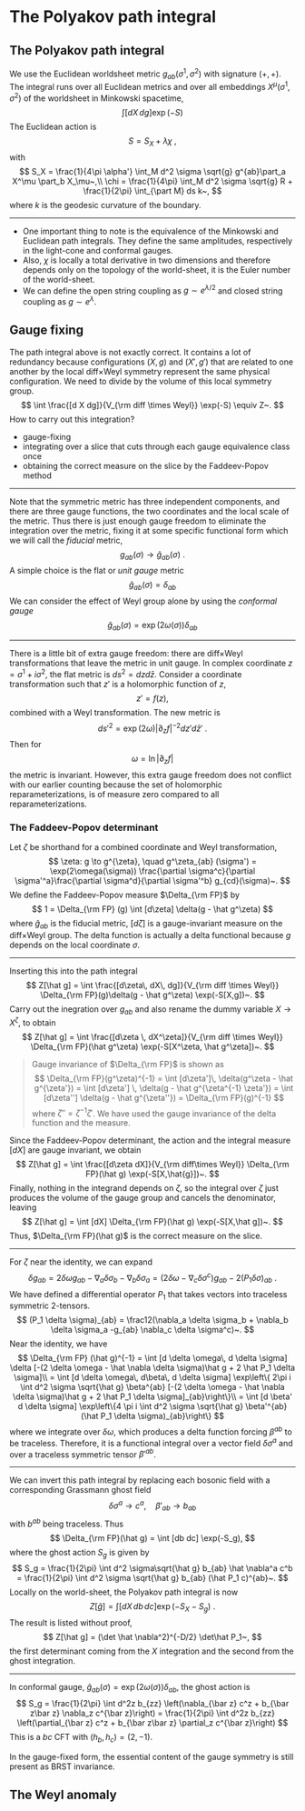 # The Polyakov path integral

## The Polyakov path integral

We use the Euclidean worldsheet metric $g_{ab}(\sigma^1, \sigma^2)$ with signature $(+,+)$. The integral runs over all Euclidean metrics and over all embeddings $X^\mu(\sigma^1, \sigma^2)$ of the worldsheet in Minkowski spacetime,
$$
\int [d X \, dg] \exp(-S)
$$
The Euclidean action is 
$$
S = S_X + \lambda \chi~,
$$
with
$$
S_X = \frac{1}{4\pi \alpha'} \int_M d^2 \sigma \sqrt{g} g^{ab}\part_a X^\mu \part_b X_\mu~,\\
\chi = \frac{1}{4\pi} \int_M d^2 \sigma \sqrt{g} R + \frac{1}{2\pi} \int_{\part M} ds k~,
$$
where $k$ is the geodesic curvature of the boundary.

---

- One important thing to note is the equivalence of the Minkowski and Euclidean path integrals. They define the same amplitudes, respectively in the light-cone and conformal gauges. 
- Also, $\chi$ is locally a total derivative in two dimensions and therefore depends only on the topology of the world-sheet, it is the Euler number of the world-sheet.
- We can define the open string coupling as $g \sim e^{\lambda/2}$ and closed string coupling as $g \sim e^{\lambda}$.

## Gauge fixing

The path integral above is not exactly correct. It contains a lot of redundancy because configurations $(X, g)$ and $(X', g')$ that are related to one another by the local diff$\times$Weyl symmetry represent the same physical configuration. We need to divide by the volume of this local symmetry group.
$$
\int \frac{[d X dg]}{V_{\rm diff \times Weyl}} \exp(-S) \equiv Z~.
$$
How to carry out this integration?

- gauge-fixing
- integrating over a slice that cuts through each gauge equivalence class once
- obtaining the correct measure on the slice by the Faddeev-Popov method

---

Note that the symmetric metric has three independent components, and there are three gauge functions, the two coordinates and the local scale of the metric. Thus there is just enough gauge freedom to eliminate the integration over the metric, fixing it at some specific functional form which we will call the _fiducial_ metric,
$$
g_{ab} (\sigma) \to \hat g_{ab} (\sigma)~.
$$
A simple choice is the flat or _unit gauge_ metric
$$
\hat g_{ab} (\sigma) = \delta_{ab}
$$
We can consider the effect of Weyl group alone by using the _conformal gauge_
$$
\hat g_{ab}(\sigma) = \exp(2\omega(\sigma)) \delta_{ab}
$$

---

There is a little bit of extra gauge freedom: there are diff$\times$Weyl transformations that leave the metric in unit gauge. In complex coordinate $z = \sigma^1 + i \sigma^2$, the flat metric is $ds^2 = dz d\bar z$. Consider a coordinate transformation such that $z'$ is a holomorphic function of $z$,
$$
z' = f(z),
$$
combined with a Weyl transformation. The new metric is
$$
ds'^2 = \exp(2\omega) |\partial_z f|^{-2} dz' d\bar z'~.
$$
Then for
$$
\omega = \ln|\partial_z f|
$$
the metric is invariant. However, this extra gauge freedom does not conflict with our earlier counting because the set of holomorphic reparameterizations, is of measure zero compared to all reparameterizations.

### The Faddeev-Popov determinant

Let $\zeta$ be shorthand for a combined coordinate and Weyl transformation,
$$
\zeta: g \to g^{\zeta}, \quad g^\zeta_{ab} (\sigma') = \exp(2\omega(\sigma)) \frac{\partial \sigma^c}{\partial \sigma'^a}\frac{\partial \sigma^d}{\partial \sigma'^b} g_{cd}(\sigma)~.
$$
We define the Faddeev-Popov measure $\Delta_{\rm FP}$ by
$$
1 = \Delta_{\rm FP} (g) \int [d\zeta] \delta(g - \hat g^\zeta)
$$
where $\hat g_{ab}$ is the fiducial metric, $[d\zeta]$ is a gauge-invariant measure on the diff$\times$Weyl group. The delta function is actually a delta functional because $g$ depends on the local coordinate $\sigma$.

---

Inserting this into the path integral
$$
Z[\hat g] = \int \frac{[d\zeta\, dX\, dg]}{V_{\rm diff \times Weyl}} \Delta_{\rm FP}(g)\delta(g - \hat g^\zeta) \exp(-S[X,g])~.
$$
Carry out the inegration over $g_{ab}$ and also rename the dummy variable $X \to X^\zeta$, to obtain
$$
Z[\hat g] = \int \frac{[d\zeta \, dX^\zeta]}{V_{\rm diff \times Weyl}} \Delta_{\rm FP}(\hat g^\zeta) \exp(-S[X^\zeta, \hat g^\zeta])~.
$$

> Gauge invariance of $\Delta_{\rm FP}$ is shown as
> $$
> \Delta_{\rm FP}(g^\zeta)^{-1} = \int [d\zeta']\, \delta(g^\zeta - \hat g^{\zeta'}) = \int [d\zeta'] \, \delta(g - \hat g^{\zeta^{-1} \zeta'}) = \int [d\zeta''] \delta(g - \hat g^{\zeta''}) = \Delta_{\rm FP}(g)^{-1}
> $$
> where $\zeta'' = \zeta^{-1} \zeta'$. We have used the gauge invariance of the delta function and the measure.

Since the Faddeev-Popov determinant, the action and the integral measure $[dX]$ are gauge invariant, we obtain
$$
Z[\hat g] = \int \frac{[d\zeta dX]}{V_{\rm diff\times Weyl}} \Delta_{\rm FP}(\hat g) \exp(-S[X,\hat{g}])~.
$$
Finally, nothing in the integrand depends on $\zeta$, so the integral over $\zeta$ just produces the volume of the gauge group and cancels the denominator, leaving
$$
Z[\hat g] = \int [dX] \Delta_{\rm FP}(\hat g) \exp(-S[X,\hat g])~.
$$
Thus, $\Delta_{\rm FP}(\hat g)$ is the correct measure on the slice.

---

For $\zeta$ near the identity, we can expand
$$
\delta g_{ab} = 2 \delta \omega g_{ab} - \nabla_a \delta \sigma_b - \nabla_b \delta \sigma_a
= (2 \delta \omega - \nabla_c \delta \sigma^c) g_{ab} - 2(P_1 \delta \sigma)_{ab}~.
$$
We have defined a differential operator $P_1$ that takes vectors into traceless symmetric 2-tensors.
$$
(P_1 \delta \sigma)_{ab} = \frac12(\nabla_a \delta \sigma_b + \nabla_b \delta \sigma_a -g_{ab} \nabla_c \delta \sigma^c)~.
$$
Near the identity, we have
$$
\Delta_{\rm FP} (\hat g)^{-1} = \int [d \delta \omega\, d \delta \sigma] \delta [-(2 \delta \omega - \hat \nabla \delta \sigma)\hat g + 2 \hat P_1 \delta \sigma]\\
= \int [d \delta \omega\, d\beta\, d \delta \sigma] \exp\left\{ 2\pi i \int d^2 \sigma \sqrt{\hat g} \beta^{ab} [-(2 \delta \omega - \hat \nabla \delta \sigma)\hat g + 2 \hat P_1 \delta \sigma]_{ab}\right\}\\
= \int [d \beta' d \delta \sigma] \exp\left\{4 \pi i \int d^2 \sigma \sqrt{\hat g} \beta'^{ab}(\hat P_1 \delta \sigma)_{ab}\right\}
$$
where we integrate over $\delta \omega$, which produces a delta function forcing $\beta^{ab}$ to be traceless. Therefore, it is a functional integral over a vector field $\delta \sigma^a$ and over a traceless symmetric tensor $\beta'^{ab}$.

---

We can invert this path integral by replacing each bosonic field with a corresponding Grassmann ghost field
$$
\delta \sigma^a \to c^a, \quad \beta'_{ab} \to b_{ab}
$$
with $b^{ab}$ being traceless. Thus
$$
\Delta_{\rm FP}(\hat g) = \int [db dc] \exp(-S_g),
$$
where the ghost action $S_g$ is given by
$$
S_g = \frac{1}{2\pi} \int d^2 \sigma\sqrt{\hat g} b_{ab} \hat \nabla^a c^b = \frac{1}{2\pi} \int d^2 \sigma \sqrt{\hat g} b_{ab} (\hat P_1 c)^{ab}~.
$$
Locally on the world-sheet, the Polyakov path integral is now
$$
Z[\hat g] = \int [dX\, db\, dc] \exp(-S_X - S_g)~. 
$$
The result is listed without proof,
$$
Z[\hat g] = (\det \hat \nabla^2)^{-D/2} \det\hat P_1~,
$$
the first determinant coming from the $X$ integration and the second from the ghost integration.

---

In conformal gauge, $\hat g_{ab}(\sigma) = \exp(2\omega(\sigma))\delta_{ab}$, the ghost action is
$$
S_g = \frac{1}{2\pi} \int d^2z b_{zz} \left(\nabla_{\bar z} c^z + b_{\bar z\bar z} \nabla_z c^{\bar z}\right) = \frac{1}{2\pi} \int d^2z b_{zz} \left(\partial_{\bar z} c^z + b_{\bar z\bar z} \partial_z c^{\bar z}\right)
$$
This is a $bc$ CFT with $(h_b, h_c) = (2,-1)$.

In the gauge-fixed form, the essential content of the gauge symmetry is still present as BRST invariance.

## The Weyl anomaly

